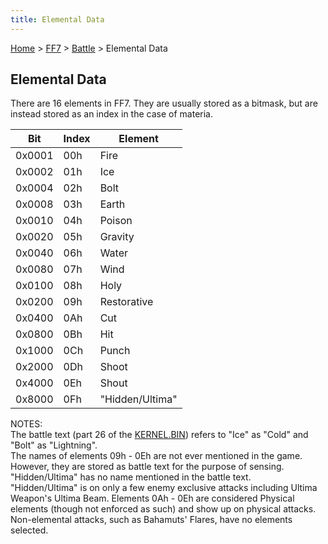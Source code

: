 ```yaml
---
title: Elemental Data
---
```


[Home](Main%20Page.md) > [FF7](FF7.md) > [Battle](FF7/Battle.md) > Elemental Data

## Elemental Data

There are 16 elements in FF7. They are usually stored as a bitmask, but
are instead stored as an index in the case of materia.

|  Bit   | Index | Element         |
|:------:|-------|-----------------|
| 0x0001 | 00h   | Fire            |
| 0x0002 | 01h   | Ice             |
| 0x0004 | 02h   | Bolt            |
| 0x0008 | 03h   | Earth           |
| 0x0010 | 04h   | Poison          |
| 0x0020 | 05h   | Gravity         |
| 0x0040 | 06h   | Water           |
| 0x0080 | 07h   | Wind            |
| 0x0100 | 08h   | Holy            |
| 0x0200 | 09h   | Restorative     |
| 0x0400 | 0Ah   | Cut             |
| 0x0800 | 0Bh   | Hit             |
| 0x1000 | 0Ch   | Punch           |
| 0x2000 | 0Dh   | Shoot           |
| 0x4000 | 0Eh   | Shout           |
| 0x8000 | 0Fh   | "Hidden/Ultima" |

  
NOTES:  
The battle text (part 26 of the [KERNEL.BIN][]) refers to "Ice" as
"Cold" and "Bolt" as "Lightning".  
The names of elements 09h - 0Eh are not ever mentioned in the game.
However, they are stored as battle text for the purpose of sensing.  
"Hidden/Ultima" has no name mentioned in the battle text.  
"Hidden/Ultima" is on only a few enemy exclusive attacks including
Ultima Weapon's Ultima Beam. Elements 0Ah - 0Eh are considered Physical
elements (though not enforced as such) and show up on physical attacks.
Non-elemental attacks, such as Bahamuts' Flares, have no elements
selected.

  [KERNEL.BIN]: ../../Kernel/Kernel.bin.md "wikilink"
